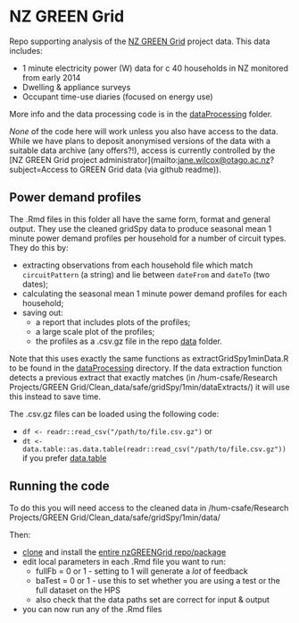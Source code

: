 # NZ GREEN Grid
Repo supporting analysis of the [NZ GREEN Grid](https://www.otago.ac.nz/centre-sustainability/research/energy/otago050285.html) project data. This data includes:

 * 1 minute electricity power (W) data for c 40 households in NZ monitored from early 2014
 * Dwelling & appliance surveys
 * Occupant time-use diaries (focused on energy use)

More info and the data processing code is in the [dataProcessing](dataProcessing) folder. 

_None_ of the code here will work unless you also have access to the data. While we have plans to deposit anonymised versions of the data with a suitable data archive (any offers?!), access is currently controlled by the [NZ GREEN Grid project administrator](mailto:jane.wilcox@otago.ac.nz?subject=Access to GREEN Grid data (via github readme)).

## Power demand profiles

The .Rmd files in this folder all have the same form, format and general output. They use the cleaned gridSpy data to produce seasonal mean 1 minute power demand profiles per household for a number of circuit types. They do this by:

 * extracting observations from each household file which match `circuitPattern` (a string) and lie between `dateFrom` and `dateTo` (two dates);
 * calculating the seasonal mean 1 minute power demand profiles for each household;
 * saving out:
   + a report that includes plots of the profiles;
   + a large scale plot of the profiles;
   + the profiles as a .csv.gz file in the repo [data](/ba1e12/nzGREENGrid/tree/master/data) folder.
   
Note that this uses exactly the same functions as extractGridSpy1minData.R to be found in the [dataProcessing](/ba1e12/nzGREENGrid/tree/master/dataProcessing/gridSpy) directory. If the data extraction function detects a previous extract that exactly matches (in /hum-csafe/Research Projects/GREEN Grid/Clean_data/safe/gridSpy/1min/dataExtracts/) it will use this instead to save time.

The .csv.gz files can be loaded using the following code:

 * `df <- readr::read_csv("/path/to/file.csv.gz")` or 
 * `dt <- data.table::as.data.table(readr::read_csv("/path/to/file.csv.gz"))` if you prefer [data.table](https://github.com/Rdatatable/data.table/wiki)

## Running the code
To do this you will need access to the cleaned data in /hum-csafe/Research Projects/GREEN Grid/Clean_data/safe/gridSpy/1min/data/

Then:

 * [clone](https://support.rstudio.com/hc/en-us/articles/200532077-Version-Control-with-Git-and-SVN) and install the [entire nzGREENGrid repo/package](https://git.soton.ac.uk/ba1e12/nzGREENGrid)
 * edit local parameters in each .Rmd file you want to run:
    * fullFb = 0 or 1 - setting to 1 will generate a _lot_ of feedback
    * baTest = 0 or 1 - use this to set whether you are using a test or the full dataset on the HPS
    * also check that the data paths set are correct for input & output
 * you can now run any of the .Rmd files
